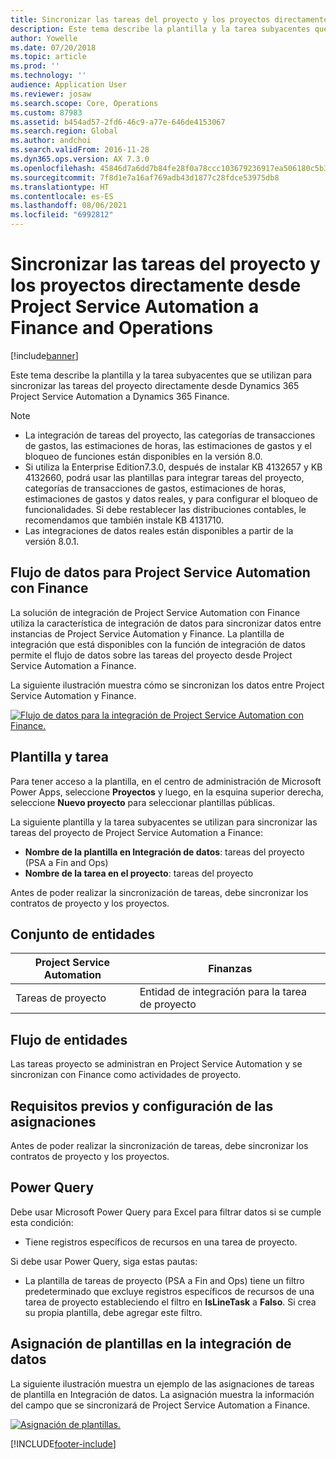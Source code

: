 ```yaml
---
title: Sincronizar las tareas del proyecto y los proyectos directamente desde Project Service Automation a Finance and Operations
description: Este tema describe la plantilla y la tarea subyacentes que se utilizan para sincronizar las tareas del proyecto directamente desde Microsoft Dynamics 365 Project Service Automation a Dynamics 365 Finance.
author: Yowelle
ms.date: 07/20/2018
ms.topic: article
ms.prod: ''
ms.technology: ''
audience: Application User
ms.reviewer: josaw
ms.search.scope: Core, Operations
ms.custom: 87983
ms.assetid: b454ad57-2fd6-46c9-a77e-646de4153067
ms.search.region: Global
ms.author: andchoi
ms.search.validFrom: 2016-11-28
ms.dyn365.ops.version: AX 7.3.0
ms.openlocfilehash: 45846d7a6dd7b84fe28f0a78ccc103679236917ea506180c5b383fd2828624eb
ms.sourcegitcommit: 7f8d1e7a16af769adb43d1877c28fdce53975db8
ms.translationtype: HT
ms.contentlocale: es-ES
ms.lasthandoff: 08/06/2021
ms.locfileid: "6992812"
---
```

# <a name="synchronize-project-tasks-directly-from-project-service-automation-to-finance-and-operations"></a>Sincronizar las tareas del proyecto y los proyectos directamente desde Project Service Automation a Finance and Operations

[!include[banner](../includes/banner.md)]

Este tema describe la plantilla y la tarea subyacentes que se utilizan para sincronizar las tareas del proyecto directamente desde Dynamics 365 Project Service Automation a Dynamics 365 Finance.

> [!NOTE]
> - La integración de tareas del proyecto, las categorías de transacciones de gastos, las estimaciones de horas, las estimaciones de gastos y el bloqueo de funciones están disponibles en la versión 8.0.
> - Si utiliza la Enterprise Edition7.3.0, después de instalar KB 4132657 y KB 4132660, podrá usar las plantillas para integrar tareas del proyecto, categorías de transacciones de gastos, estimaciones de horas, estimaciones de gastos y datos reales, y para configurar el bloqueo de funcionalidades. Si debe restablecer las distribuciones contables, le recomendamos que también instale KB 4131710.
> - Las integraciones de datos reales están disponibles a partir de la versión 8.0.1.

## <a name="data-flow-for-project-service-automation-to-finance"></a>Flujo de datos para Project Service Automation con Finance

La solución de integración de Project Service Automation con Finance utiliza la característica de integración de datos para sincronizar datos entre instancias de Project Service Automation y Finance. La plantilla de integración que está disponibles con la función de integración de datos permite el flujo de datos sobre las tareas del proyecto desde Project Service Automation a Finance.

La siguiente ilustración muestra cómo se sincronizan los datos entre Project Service Automation y Finance.

[![Flujo de datos para la integración de Project Service Automation con Finance.](./media/ProjectTasksFlow.png)](./media/ProjectTasksFlow.png)

## <a name="template-and-task"></a>Plantilla y tarea

Para tener acceso a la plantilla, en el centro de administración de Microsoft Power Apps, seleccione **Proyectos** y luego, en la esquina superior derecha, seleccione **Nuevo proyecto** para seleccionar plantillas públicas.

La siguiente plantilla y la tarea subyacentes se utilizan para sincronizar las tareas del proyecto de Project Service Automation a Finance:

- **Nombre de la plantilla en Integración de datos**: tareas del proyecto (PSA a Fin and Ops)
- **Nombre de la tarea en el proyecto**: tareas del proyecto

Antes de poder realizar la sincronización de tareas, debe sincronizar los contratos de proyecto y los proyectos.

## <a name="entity-set"></a>Conjunto de entidades

| Project Service Automation | Finanzas                             |
|----------------------------|-------------------------------------|
| Tareas de proyecto              | Entidad de integración para la tarea de proyecto |

## <a name="entity-flow"></a>Flujo de entidades

Las tareas proyecto se administran en Project Service Automation y se sincronizan con Finance como actividades de proyecto.

## <a name="prerequisites-and-mapping-setup"></a>Requisitos previos y configuración de las asignaciones

Antes de poder realizar la sincronización de tareas, debe sincronizar los contratos de proyecto y los proyectos.

## <a name="power-query"></a>Power Query

Debe usar Microsoft Power Query para Excel para filtrar datos si se cumple esta condición:

- Tiene registros específicos de recursos en una tarea de proyecto.

Si debe usar Power Query, siga estas pautas:

- La plantilla de tareas de proyecto (PSA a Fin and Ops) tiene un filtro predeterminado que excluye registros específicos de recursos de una tarea de proyecto estableciendo el filtro en **IsLineTask** a **Falso**. Si crea su propia plantilla, debe agregar este filtro.

## <a name="template-mapping-in-data-integration"></a>Asignación de plantillas en la integración de datos

La siguiente ilustración muestra un ejemplo de las asignaciones de tareas de plantilla en Integración de datos. La asignación muestra la información del campo que se sincronizará de Project Service Automation a Finance.

[![Asignación de plantillas.](./media/ProjectTasksMapping.png)](./media/ProjectTasksMapping.png)


[!INCLUDE[footer-include](../includes/footer-banner.md)]